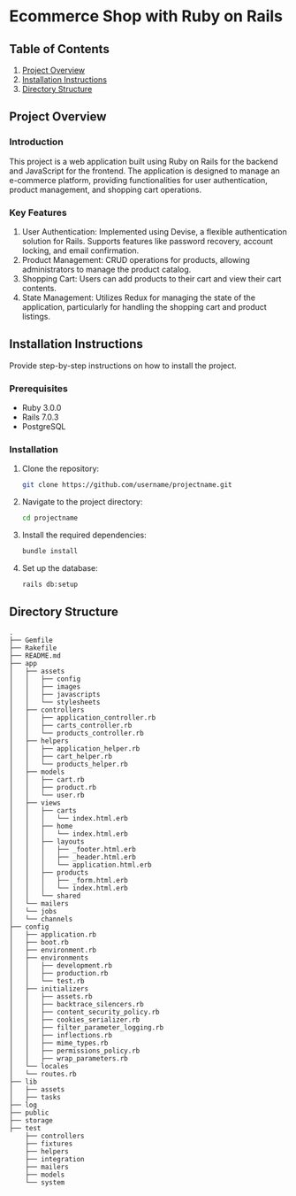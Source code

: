 # Ecommerce Shop with Ruby on Rails

## Table of Contents
1. [Project Overview](#project-overview)
2. [Installation Instructions](#installation-instructions)
3. [Directory Structure](#directory-structure)
   
## Project Overview
### Introduction
This project is a web application built using Ruby on Rails for the backend and JavaScript for the frontend. The application is designed to manage an e-commerce platform, providing functionalities for user authentication, product management, and shopping cart operations.
### Key Features
1. User Authentication:
Implemented using Devise, a flexible authentication solution for Rails.
Supports features like password recovery, account locking, and email confirmation.
2. Product Management:
CRUD operations for products, allowing administrators to manage the product catalog.
3. Shopping Cart:
Users can add products to their cart and view their cart contents.
4. State Management:
Utilizes Redux for managing the state of the application, particularly for handling the shopping cart and product listings.


## Installation Instructions
Provide step-by-step instructions on how to install the project.

### Prerequisites

- Ruby 3.0.0
- Rails 7.0.3
- PostgreSQL

### Installation

1. Clone the repository:
    ```sh
    git clone https://github.com/username/projectname.git
    ```

2. Navigate to the project directory:
    ```sh
    cd projectname
    ```

3. Install the required dependencies:
    ```sh
    bundle install
    ```

4. Set up the database:
    ```sh
    rails db:setup
    ```

## Directory Structure
```
.
├── Gemfile
├── Rakefile
├── README.md
├── app
│   ├── assets
│   │   ├── config
│   │   ├── images
│   │   ├── javascripts
│   │   └── stylesheets
│   ├── controllers
│   │   ├── application_controller.rb
│   │   ├── carts_controller.rb
│   │   └── products_controller.rb
│   ├── helpers
│   │   ├── application_helper.rb
│   │   ├── cart_helper.rb
│   │   └── products_helper.rb
│   ├── models
│   │   ├── cart.rb
│   │   ├── product.rb
│   │   └── user.rb
│   ├── views
│   │   ├── carts
│   │   │   └── index.html.erb
│   │   ├── home
│   │   │   └── index.html.erb
│   │   ├── layouts
│   │   │   ├── _footer.html.erb
│   │   │   ├── _header.html.erb
│   │   │   └── application.html.erb
│   │   ├── products
│   │   │   ├── _form.html.erb
│   │   │   └── index.html.erb
│   │   └── shared
│   └── mailers
│   └── jobs
│   └── channels
├── config
│   ├── application.rb
│   ├── boot.rb
│   ├── environment.rb
│   ├── environments
│   │   ├── development.rb
│   │   ├── production.rb
│   │   └── test.rb
│   ├── initializers
│   │   ├── assets.rb
│   │   ├── backtrace_silencers.rb
│   │   ├── content_security_policy.rb
│   │   ├── cookies_serializer.rb
│   │   ├── filter_parameter_logging.rb
│   │   ├── inflections.rb
│   │   ├── mime_types.rb
│   │   ├── permissions_policy.rb
│   │   ├── wrap_parameters.rb
│   └── locales
│   └── routes.rb
├── lib
│   ├── assets
│   ├── tasks
├── log
├── public
├── storage
├── test
    ├── controllers
    ├── fixtures
    ├── helpers
    ├── integration
    ├── mailers
    ├── models
    └── system
```
